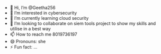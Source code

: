 - 👋 Hi, I’m @Geetha256
- 👀 I’m interested in cybersecurity 
- 🌱 I’m currently learning cloud security 
- 💞️ I’m looking to collaborate on siem tools project to show my skills and utilise in a best way
- 📫 How to reach me 8019736197
- 😄 Pronouns: she
- ⚡ Fun fact: ...

<!---
Geetha256/Geetha256 is a ✨ special ✨ repository because its `README.md` (this file) appears on your GitHub profile.
You can click the Preview link to take a look at your changes.
--->
